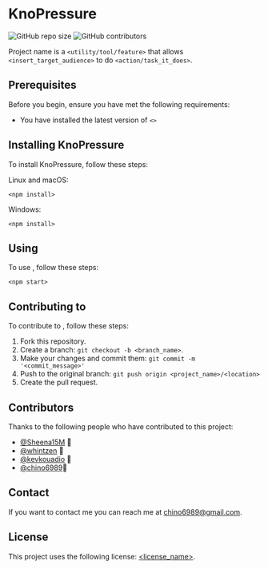 # KnoPressure

![GitHub repo size](https://img.shields.io/github/repo-size/kevkouadio/KnoPressure-App)
![GitHub contributors](https://img.shields.io/github/contributors/kevkouadio/KnoPressure-App?style=plastic)

Project name is a `<utility/tool/feature>` that allows `<insert_target_audience>` to do `<action/task_it_does>`.

<!-- <!-- Additional line of information text about what the project does. -->

## Prerequisites

Before you begin, ensure you have met the following requirements:

<!--- These are just example requirements. Add, duplicate or remove as required --->

- You have installed the latest version of `<>`

## Installing KnoPressure

To install KnoPressure, follow these steps:

Linux and macOS:

```
<npm install>
```

Windows:

```
<npm install>
```

## Using <KnowPressure>

To use <KnoPressure>, follow these steps:

```
<npm start>
```

## Contributing to <KnowPressure>

To contribute to <KnoPressure>, follow these steps:

1. Fork this repository.
2. Create a branch: `git checkout -b <branch_name>`.
3. Make your changes and commit them: `git commit -m '<commit_message>'`
4. Push to the original branch: `git push origin <project_name>/<location>`
5. Create the pull request.

## Contributors

Thanks to the following people who have contributed to this project:

- [@Sheena15M](https://github.com/Sheena15M) 🐛
- [@whintzen](https://github.com/whintzen) 🐛
- [@kevkouadio](https://github.com/kevkouadio) 🐛
- [@chino6989](https://github.com/chino6989)🐛

## Contact

If you want to contact me you can reach me at <chino6989@gmail.com>.

## License

This project uses the following license: [<license_name>](link).
